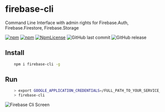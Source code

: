 # firebase-cli

Command Line Interface with admin rights for Firebase.Auth, Firebase.Firestore, Firebase.Storage

[![npm](https://img.shields.io/npm/v/firebase-cli.svg)](https://www.npmjs.com/package/firebase-cli)
[![npm](https://img.shields.io/npm/dy/firebase-cli.svg)](https://www.npmjs.com/package/firebase-cli)
[![NpmLicense](https://img.shields.io/npm/l/firebase-cli.svg)](https://www.npmjs.com/package/firebase-cli)
![GitHub last commit](https://img.shields.io/github/last-commit/siarheidudko/firebase-cli.svg)
![GitHub release](https://img.shields.io/github/release/siarheidudko/firebase-cli.svg)

## Install

```bash
	npm i firebase-cli -g
```

## Run

```bash
    > export GOOGLE_APPLICATION_CREDENTIALS=/FULL_PATH_TO_YOUR_SERVICE_ACCOUNT.json
    > firebase-cli
```

![Firebase Cli Screen](https://github.com/siarheidudko/firebase-cli/raw/main/example.png "Firebase Cli Screen")
